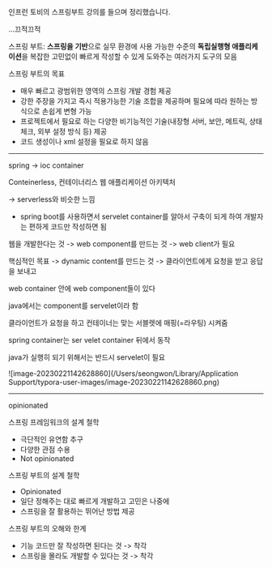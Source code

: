 인프런 토비의 스프링부트 강의를 들으며 정리했습니다.

...끄적끄적



스프링 부트: **스프링을 기반**으로 실무 환경에 사용 가능한 수준의 **독립실행형 애플리케이션**을 복잡한 고민없이 빠르게 작성할 수 있게 도와주는 여러가지 도구의 모음



스프링 부트의 목표

- 매우 빠르고 광범위한 영역의 스프링 개발 경험 제공
- 강한 주장을 가지고 즉시 적용가능한 기술 조합을 제공하며 필요에 따라 원하는 방식으로 손쉽게 변형 가능
- 프로젝트에서 필요로 하는 다양한 비기능적인 기술(내장형 서버, 보안, 메트릭, 상태 체크, 외부 설정 방식 등) 제공
- 코드 생성이나 xml 설정을 필요로 하지 않음

-----

spring -> ioc container



Conteinerless, 컨테이너리스 웹 애플리케이션 아키텍처

-> serverless와 비슷한 느낌

- spring boot를 사용하면서 servelet container를 알아서 구축이 되게 하여 개발자는 편하게 코드만 작성하면 됨



웹을 개발한다는 것 -> web component를 만드는 것 -> web client가 필요

핵심적인 목표 -> dynamic content를 만드는 것 -> 클라이언트에게 요청을 받고 응답을 보내고



web container 안에 web component들이 있다

java에서는 component를 servelet이라 함



클라이언트가 요청을 하고 컨테이너는 맞는 서블렛에 매핑(=라우팅) 시켜줌



spring container는 ser velet container 뒤에서 동작



java가 실행히 되기 위해서는 반드시 servelet이 필요



![image-20230221142628860](/Users/seongwon/Library/Application Support/typora-user-images/image-20230221142628860.png)

-----

opinionated



스프링 프레임워크의 설계 철학

- 극단적인 유연함 추구
- 다양한 관점 수용
- Not opinionated



스프링 부트의 설계 철학

- Opinionated
- 일단 정해주는 대로 빠르게 개발하고 고민은 나중에
- 스프링을 잘 활용하는 뛰어난 방법 제공

스프링 부트의 오해와 한계

- 기능 코드만 잘 작성하면 된다는 것 -> 착각
- 스프링을 몰라도 개발할 수 있다는 것 -> 착각